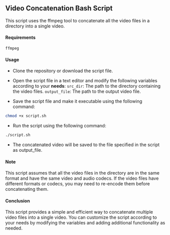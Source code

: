 ## Video Concatenation Bash Script
This script uses the ffmpeg tool to concatenate all the video files in a directory into a single video.

#### Requirements

`ffmpeg`

#### Usage
- Clone the repository or download the script file.
- Open the script file in a text editor and modify the following variables according to your 	**needs**:
	 `src_dir`: The path to the directory containing the video files.
	 `output_file`: The path to the output video file.

- Save the script file and make it executable using the following command:
```bash
chmod +x script.sh
```

- Run the script using the following command:
```bash
./script.sh
```
- The concatenated video will be saved to the file specified in the script as output_file.

#### Note
This script assumes that all the video files in the directory are in the same format and have the same video and audio codecs. If the video files have different formats or codecs, you may need to re-encode them before concatenating them.

#### Conclusion
This script provides a simple and efficient way to concatenate multiple video files into a single video. You can customize the script according to your needs by modifying the variables and adding additional functionality as needed.
